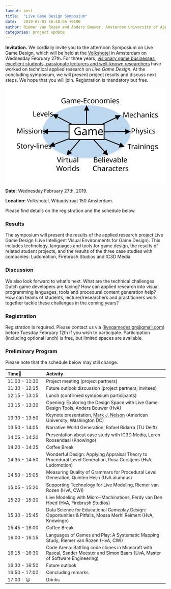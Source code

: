 ```yaml
---
layout: post
title:  "Live Game Design Symposium"
date:   2019-02-01 16:48:06 +0100
author: Riemer van Rozen and Anders Bouwer, Amsterdam University of Applied Sciences
categories: project update
---
```

**Invitation.** 
We cordially invite you to the afternoon Symposium on Live Game Design, which will be held at the [Volkshotel](https://www.volkshotel.nl/en/) in Amsterdam on Wednesday February 27th.
For three years, [visionary game businesses, excellent students, passionate lecturers and well-known researchers](/partners) have worked on technical applied research on *Live Game Design*.
At the concluding symposium, we will present project results and discuss next steps.
We hope that you will join.
Registration is mandatory but free.

![image alt >](/assets/LGD.svg)

**Date:** Wednesday February 27th, 2019.

**Location:** Volkshotel, Wibautstraat 150 Amsterdam.           

Please find details on the registration and the schedule below.

### Results 
The symposium will present the results of the applied research project Live Game Design (Live Intelligent Visual Environments for Game Design).
This includes technology, languages and tools for game design, the results of related student projects, and the results of the three case studies with companies: Ludomotion, Firebrush Studios and IC3D Media.

### Discussion
We also look forward to what's next.
What are the technical challenges Dutch game developers are facing?
How can applied research into visual programming languages, tools and procedural content generation help?
How can teams of students, lecturer/researchers and practitioners work together tackle these challenges in the coming years?

### Registration
Registration is required. Please contact us via (livegamedesign@gmail.com) before Tuesday February 12th if you wish to participate. Participation (including optional lunch) is free, but limited spaces are available.

### Preliminary Program
Please note that the schedule below may still change.


| Time                 | Activity                                        |
|:---------------------|:------------------------------------------------|
| 11:00 - 11:30 | Project meeting  (project partners)                    |
| 11:30 - 12:15 | Future outlook discussion (project partners, invitees) |
| 12:15 - 13:15 | Lunch (confirmed symposium participants)               |
| 13:15 - 13:30 | Opening: Exploring the Design Space with Live Game Design Tools, Anders Bouwer (HvA) |
| 13:30 - 13:50 | Keynote presentation, [Mark J. Nelson](http://www.kmjn.org) (American University, Washington DC) |
| 13:50 - 14:05 | Narrative World Generation, Rafael Bidarra (TU Delft)  |      
| 14:05 - 14:20 | Presentation about case study with IC3D Media, Loren Roosendaal (Knowingo) |
| 14:20 - 14:35 | Coffee Break                                                               |                 
| 14:35 - 14:50 | Wonderful Design: Applying Appraisal Theory to Procedural Level Generation, Rosa Corstjens (HvA, Ludomotion)  |
| 14:50 - 15:05 | Measuring Quality of Grammars for Procedural Level Generation, Quinten Heijn (UvA alumnus) |
| 15:05 - 15:20 | Supporting Technology for Live Modeling, Riemer van Rozen (HvA, CWI)       |
| 15:20 - 15:30 | Live Modeling with Micro-Machinations, Ferdy van Den Hoed (HvA, Firebrush Studios) |
| 15:30 - 15:45 | Data Science for Educational Gameplay Design: Opportunities & Pitfalls, Mossa Merhi Reimert (HvA, Knowingo)|
| 15:45 - 16:00 | Coffee Break  
| 16:00 - 16:15 | Languages of Games and Play: A Systematic Mapping Study, Riemer van Rozen (HvA, CWI)   |
| 16:15 - 16:30 | Code Arena: Battling code clones in Minecraft with Rascal, Sander Meester and Simon Baars (UvA, Master of Software Engineering) |
| 16:30 - 16:50 | Future outlook                                     |
| 16:50 - 17:00 | Concluding remarks                                 |
| 17:00 - :wink:| Drinks                                             |


